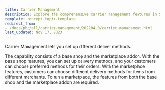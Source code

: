 ```yaml
---
title: Carrier Management
description: Explore the comprehensive carrier management features in Spryker Cloud Commerce OS, including shipment methods, integrations, and third-party logistics solutions.
template: concept-topic-template
redirect_from:
- /docs/pbc/all/carrier-management/202204.0/carrier-management.html
last_updated: Nov 17, 2023
---
```


Carrier Management lets you set up different deliver methods.

The capability consists of a base shop and the marketplace addon. With the base shop features, you can set up delivery methods, and your customers can choose preferred methods for their orders. With the marketplace features, customers can choose different delivery methods for items from different merchants. To run a marketplace, the features from both the base shop and the marketplace addon are required.
